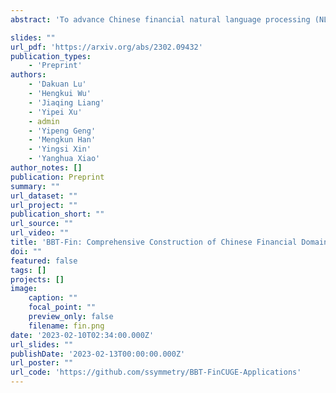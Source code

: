 ```yaml
---
abstract: 'To advance Chinese financial natural language processing (NLP), we introduce BBT-FinT5, a new Chinese financial pre-training language model based on the T5 model. To support this effort, we have built BBT-FinCorpus, a large-scale financial corpus with approximately 300GB of raw text from four different sources. In general domain NLP, comprehensive benchmarks like GLUE and SuperGLUE have driven significant advancements in language model pre-training by enabling head-to-head comparisons among models. Drawing inspiration from these benchmarks, we propose BBT-CFLEB, a Chinese Financial Language understanding and generation Evaluation Benchmark, which includes six datasets covering both understanding and generation tasks. Our aim is to facilitate research in the development of NLP within the Chinese financial domain. Our model, corpus and benchmark are released at this https URL. Our work belongs to the Big Bang Transformer (BBT), a large-scale pre-trained language model project.'

slides: ""
url_pdf: 'https://arxiv.org/abs/2302.09432'
publication_types:
    - 'Preprint'
authors:
    - 'Dakuan Lu' 
    - 'Hengkui Wu' 
    - 'Jiaqing Liang' 
    - 'Yipei Xu' 
    - admin
    - 'Yipeng Geng' 
    - 'Mengkun Han' 
    - 'Yingsi Xin' 
    - 'Yanghua Xiao'
author_notes: []
publication: Preprint
summary: ""
url_dataset: ""
url_project: ""
publication_short: ""
url_source: ""
url_video: ""
title: 'BBT-Fin: Comprehensive Construction of Chinese Financial Domain Pre-trained Language Model, Corpus and Benchmark'
doi: ""
featured: false
tags: []
projects: []
image:
    caption: ""
    focal_point: ""
    preview_only: false
    filename: fin.png
date: '2023-02-10T02:34:00.000Z'
url_slides: ""
publishDate: '2023-02-13T00:00:00.000Z'
url_poster: ""
url_code: 'https://github.com/ssymmetry/BBT-FinCUGE-Applications'
---
```

